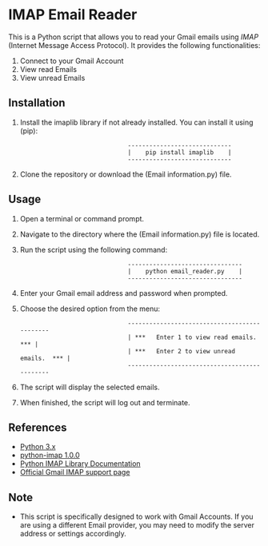 # IMAP Email Reader

   This is a Python script that allows you to read your Gmail emails using *IMAP* (Internet Message Access Protocol).
   It provides the following functionalities:

   1. Connect to your Gmail Account
   2. View read Emails
   3. View unread Emails

## Installation

   1. Install the imaplib library if not already installed. You can install it using (pip):
                                        
                                        -----------------------------
                                        |    pip install imaplib    |
                                        -----------------------------

   2. Clone the repository or download the (Email information.py) file.

## Usage

   1. Open a terminal or command prompt.
   2. Navigate to the directory where the (Email information.py) file is located.
   3. Run the script using the following command:

                                        --------------------------------
                                        |    python email_reader.py    |
                                        --------------------------------

   4. Enter your Gmail email address and password when prompted.
   5. Choose the desired option from the menu:

                                        ---------------------------------------------
                                        | ***   Enter 1 to view read emails.    *** |
                                        | ***   Enter 2 to view unread emails.  *** |
                                        ---------------------------------------------

   6. The script will display the selected emails.
   7. When finished, the script will log out and terminate.

## References

   * [Python 3.x](https://www.python.org/downloads/)
   * [python-imap 1.0.0](https://pypi.org/project/python-imap/)
   * [Python IMAP Library Documentation](https://docs.python.org/3/library/imaplib.html)
   * [Official Gmail IMAP support page](https://support.google.com/mail/answer/7126229?hl=en-GB)

## Note

   * This script is specifically designed to work with Gmail Accounts.
   If you are using a different Email provider, you may need to modify the server address or settings accordingly.
